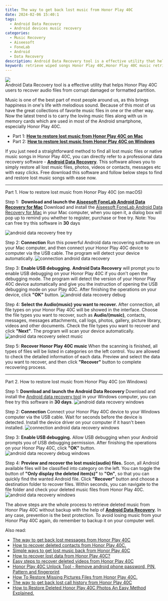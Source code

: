 ```yaml
---
title: The way to get back lost music from Honor Play 40C
date: 2024-02-06 15:40:1
tags: 
  - Android Data Recovery
  - Android devices music recovery
categories: 
  - Music Recovery
  - Aiseesoft
  - FoneLab
  - Android
  - Data Recovery
description: Android Data Recovery tool is a effective utility that helps Honor Play 40C users to recover audio files from corrupt damaged or formatted partition.
keyword: retrieve wiped songs Honor Play 40C,Honor Play 40C music retrieval,Unerase songs from Honor Play 40C,restore deleted music files on Honor Play 40C,broken Honor Play 40C music recovery solution,Honor Play 40C music recovery,Honor Play 40C all song delete,Honor Play 40C retrieve deleted music,Honor Play 40C reset but recover song,how to retrieve music from Honor Play 40C,Honor Play 40C song deleted itself,Honor Play 40C song disappeared
---
```


<img src="https://img0mobiles.techidaily.com/images/best-assets/devices/honor/honor-play-40c/5.jpg" class="atpl-imgstyle"  />

<div class="atpl-content atpl-for-fonelab-android recover-music">

<div class="atpl-post-description-part-1">
Android Data Recovery tool is a effective utility that helps Honor Play 40C users to recover audio files from corrupt damaged or formatted partition.
</div>



<div class="atpl-post-description-part-2">
<div class="tpl-content-sub-paragraph-normal">
  <p>
    Music is one of the best part of most people around us, as this brings happiness in one's life with melodious sound. Because of this most of us have the great collections of favorite music files in one or the other way. Now the latest trend is to carry the loving music files along with us in memory cards which are used in most of the Android smartphone, especially Honor Play 40C.
  </p>
</div>
</div>

<ul>
  <li>Part 1: <strong><a href="#p1">How to restore lost music from Honor Play 40C on Mac</a></strong></li>
  <li>Part 2: <strong><a href="#p2">How to restore lost music from Honor Play 40C on Windows</a></strong></li>
</ul>


<div class="atpl-post-description-part-3">
<div class="tpl-content-sub-paragraph-normal">
  <p>
    If you just need a straightforward method to find all lost music files or native music songs in Honor Play 40C, you can directly refer to a professional data recovery software - <a href="https://tools.techidaily.com/aiseesoft-android-data-recovery/" target="_blank" rel="noopener"><strong>Android Data Recovery</strong></a>. This software allows you to simply restore all lost music files, photos, videos or contacts, messages etc with easy clicks. Free download this software and follow below steps to find and restore lost music songs with ease now.
  </p>
</div>
</div>



<!-- Part 1 -->
<a id="p1" name="p1" ></a><hr>

<div>
  <span class="atpl-step-part-style">Part 1. How to restore lost music from Honor Play 40C (on macOS)</span>
</div>

<span class="atpl-stepstyle-a"><span>Step 1: </span></span> <strong>Download and launch the <a href="https://tools.techidaily.com/aiseesoft-android-data-recovery-for-mac/" target="_blank" rel="noopener">Aiseesoft FoneLab Android Data Recovery for Mac</a></strong>
Download and install the <a href="https://tools.techidaily.com/aiseesoft-android-data-recovery-for-mac/" target="_blank" rel="noopener">Aiseesoft FoneLab Android Data Recovery for Mac</a> in your Mac computer, when you open it, a dialog box will pop up to remind you whether to register, purchase or free try.
Note: You can free try this software in <strong>30</strong> days

<img src="https://tools.techidaily.com/images/apps/aiseesoft/android-data-recovery/mac-free-try.png" class="atpl-imgstyle" alt="android data recovery free try" />

<span class="atpl-stepstyle-a"><span>Step 2: </span></span> <strong>Connection</strong>
Run this powerful Android data recovering software on your Mac computer, and then connect your Honor Play 40C device to computer via the USB cable. The program will detect your device automatically.
<img src="https://tools.techidaily.com/images/apps/aiseesoft/android-data-recovery/mac-connection-interface.jpg" class="atpl-imgstyle" alt="connection android data recovery" />

<span class="atpl-stepstyle-a"><span>Step 3: </span></span> <strong>Enable USB debugging.</strong>
<strong>Android Data Recovery</strong> will prompt you to enable USB debugging on your Honor Play 40C if you don't open the debugging mode. The program will detect the version of your Honor Play 40C device automatically and give you the instruction of opening the USB debugging mode on your Play 40C. After finishing the operations on your device, click <strong>"OK"</strong> button.
<img src="https://tools.techidaily.com/images/apps/aiseesoft/android-data-recovery/mac-android-usb-debug.jpg"  class="atpl-imgstyle" alt="android data recovery debug" />

<span class="atpl-stepstyle-a"><span>Step 4: </span></span> <strong>Select the Audio(music) you want to recover.</strong>
After connection, all file types on your Honor Play 40C will be showed in the interface. Choose the file types you want to recover, such as <strong>Audio/(music)</strong>, contacts, messages, messages attachments, call logs, photos, gallery, picture library, videos and other documents. Check the file types you want to recover and click <b>"Next"</b>. The program will scan your device automatically.
<img src="https://tools.techidaily.com/images/apps/aiseesoft/android-data-recovery/mac-choose-type-music.jpg" class="atpl-imgstyle" alt="android data recovery select music" />

<span class="atpl-stepstyle-a"><span>Step 5: </span></span> <strong>Recover Honor Play 40C music</strong>
When the scanning is finished, all types of files will be listed in categories on the left control. You are allowed to check the detailed information of each data. Preview and select the data you want to recover, and then click <b>"Recover"</b> button to complete recovering process.


<a id="p2" name="p2"></a><hr>

<!-- Part 2 -->
<div>
  <span class="atpl-step-part-style">Part 2. How to restore lost music from Honor Play 40C (on Windows)</span>
</div>

<span class="atpl-stepstyle-a"><span>Step 1: </span></span> <strong>Download and launch the Android Data Recovery</strong>
Download and install the <a href="https://tools.techidaily.com/aiseesoft-android-data-recovery-for-win/" target="_blank" rel="noopener">Android data recovery tool</a> in your Windows computer, you can free try this software in <b>30 days</b>.
<img src="https://tools.techidaily.com/images/apps/aiseesoft/android-data-recovery/win-start-interface.png"  class="atpl-imgstyle" alt="android data recovery windows" />

<span class="atpl-stepstyle-a"><span>Step 2: </span></span> <strong>Connection</strong>
Connect your Honor Play 40C device to your Windows computer via the USB cable. Wait for seconds before the device is detected. Install the device driver on your computer if it hasn't been installed.
<img src="https://tools.techidaily.com/images/apps/aiseesoft/android-data-recovery/win-connection-interface.png" class="atpl-imgstyle" alt="connection android data recovery windows" />

<span class="atpl-stepstyle-a"><span>Step 3: </span></span> <strong>Enable USB debugging.</strong>
Allow USB debugging when your Android prompts you of USB debugging permission. After finishing the operations on your Honor Play 40C, click <b>"OK"</b> button.
<img src="https://tools.techidaily.com/images/apps/aiseesoft/android-data-recovery/win-android-usb-debug.png" class="atpl-imgstyle" alt="android data recovery debug windows" />

<span class="atpl-stepstyle-a"><span>Step 4: </span></span> <strong>Preview and recover the lost music(audio) files.</strong>
Soon, all Android available files will be classified into category on the left. You can toggle the button of <b>"Only display the deleted item(s)"</b> to <b>"On"</b>, so that you can quickly find the wanted Android file. Click <b>"Recover"</b> button and choose a destination folder to recover files. Within seconds, you can navigate to the file folder and check your deleted music files from Honor Play 40C.
<img src="https://tools.techidaily.com/images/apps/aiseesoft/android-data-recovery/win-recover-music.jpg" class="atpl-imgstyle" alt="android data recovery windows" />

<div class="atpl-post-description-part-4">
<div class="tpl-content-sub-paragraph-normal">
    <p>
        The above steps are the whole process to retrieve deleted music from Honor Play 40C without backup with the help of <a href="https://tools.techidaily.com/aiseesoft-android-data-recovery/" target="_blank" rel="noopener"><strong>Android Data Recovery</strong></a>. In any case, prevention is the best protection. To avoid losing music from your Honor Play 40C again, do remember to backup it on your computer well.
    </p>
</div>
</div>


<ins class="adsbygoogle"
     style="display:block"
     data-ad-client="ca-pub-7571918770474297"
     data-ad-slot="8358498916"
     data-ad-format="auto"
     data-full-width-responsive="true"></ins>

<span class="atpl-alsoreadstyle">Also read:</span>
<div><ul>
<li><a href="/the-way-to-get-back-lost-messages-from-honor-play-40c-by-fonelab-android-recover-messages/" target="_blank" rel="noopener"><u>The way to get back lost messages from Honor Play 40C</u></a></li>
<li><a href="/how-to-recover-deleted-contacts-from-honor-play-40c-by-fonelab-android-recover-contacts/" target="_blank" rel="noopener"><u>How to recover deleted contacts from Honor Play 40C.</u></a></li>
<li><a href="/simple-ways-to-get-lost-music-back-from-honor-play-40c-by-fonelab-android-recover-music/" target="_blank" rel="noopener"><u>Simple ways to get lost music back from Honor Play 40C</u></a></li>
<li><a href="/how-to-recover-lost-data-from-honor-play-40c-by-fonelab-android-recover-data/" target="_blank" rel="noopener"><u>How to recover lost data from Honor Play 40C?</u></a></li>
<li><a href="/easy-steps-to-recover-deleted-videos-from-honor-play-40c-by-fonelab-android-recover-video/" target="_blank" rel="noopener"><u>Easy steps to recover deleted videos from Honor Play 40C</u></a></li>
<li><a href="/honor-play-40c-unlock-tool-remove-android-phone-password-pin-pattern-and-fingerprint-by-drfone-android-unlock-android-unlock/" target="_blank" rel="noopener"><u>Honor Play 40C Unlock Tool - Remove android phone password, PIN, Pattern and fingerprint</u></a></li>
<li><a href="/how-to-restore-missing-pictures-files-from-honor-play-40c-by-fonelab-android-recover-pictures/" target="_blank" rel="noopener"><u>How To  Restore Missing Pictures Files from Honor Play 40C.</u></a></li>
<li><a href="/the-way-to-get-back-lost-call-history-from-honor-play-40c-by-fonelab-android-recover-call-logs/" target="_blank" rel="noopener"><u>The way to get back lost call history from Honor Play 40C</u></a></li>
<li><a href="/how-to-restore-deleted-honor-play-40c-photos-an-easy-method-explained-by-fonelab-android-recover-photos/" target="_blank" rel="noopener"><u>How to Restore Deleted Honor Play 40C Photos  An Easy Method Explained.</u></a></li>
</ul></div>

</div>